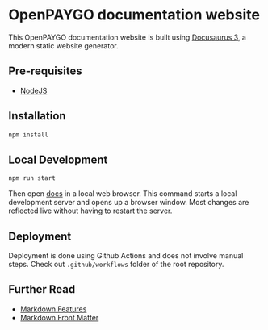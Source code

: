 # OpenPAYGO documentation website

This OpenPAYGO documentation website is built using [Docusaurus 3](https://docusaurus.io/), a modern static website generator.

## Pre-requisites

- [NodeJS](https://nodejs.org/en)

## Installation

```sh
npm install
```

## Local Development

```sh
npm run start
```

Then open [docs](http://localhost:3000/OpenPAYGO/) in a local web browser.
This command starts a local development server and opens up a browser window. Most changes are reflected live without having to restart the server.

## Deployment

Deployment is done using Github Actions and does not involve manual steps.
Check out `.github/workflows` folder of the root repository.

## Further Read

- [Markdown Features](https://docusaurus.io/docs/markdown-features)
- [Markdown Front Matter](https://docusaurus.io/docs/api/plugins/@docusaurus/plugin-content-docs#markdown-front-matter)
